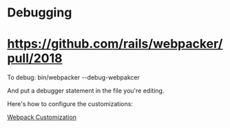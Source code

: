 # Debugging

# https://github.com/rails/webpacker/pull/2018

To debug:
bin/webpacker --debug-webpakcer

And put a debugger statement in the file you're editing.

Here's how to configure the customizations:

[Webpack Customization](https://github.com/rails/webpacker/blob/master/docs/webpack.md)
